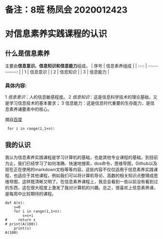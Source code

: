 # 备注：8班 杨凤会 2020012423
# 对信息素养实践课程的认识  
## 什么是信息素养  
主要由**信息意识、信息知识和信息能力**组成。
| 序号 | 信息素养组成 |
| :--: | -----------: |
|  1   |     信息意识 |
|  2   |     信息知识 |
|  3   |     信息能力 |
### 具体内容:  
1 *信息意识*：人的信息敏感程度。
2 *信息知识*：这是信息科学技术的理论基础，又是学习信息技术的基本要求；
3 信息能力：这是信息时代重要的生存能力，是信息素养诸要素中的核心。

摘自[百度](https://wenku.baidu.com)

` for i in range(1,1+n):`
## 我的认识  
  我认为信息素养实践课程是学习计算机的基础，也是其他专业课程的基础。到目前为止，我们已经学习了如何准确、快速地搜索，dos命令，思维导图，Github以及现在正在使用的markdown文档等等内容。这些内容不仅仅适用于信息素养实践课程，也适应于其他课程，例如我们可以将计算机导论、高数的相关知识点整理成思维导图，这样既清晰又明了。在信息素养课程上，我总会看到一些以前没有看到过的东西，这在很大程度上激发了我对计算机的兴趣。总之，很喜欢上信息素养课，是每周中比较期待的课程。
```
def A(n):
    s=0
    for i in range(1,1+n):
        s=s+i
#     return s
# print(A(100))
    print(s)
A(100)
```
